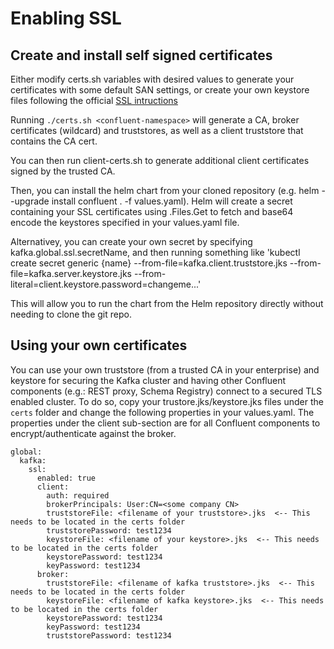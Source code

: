 # Enabling SSL

## Create and install self signed certificates

Either modify certs.sh variables with desired values to generate your certificates with some default SAN settings, or create your own keystore files following the official [SSL intructions](https://docs.confluent.io/current/kafka/authentication_ssl.html)

Running `./certs.sh <confluent-namespace>` will generate a CA, broker certificates (wildcard) and truststores, as well as a client truststore that contains the CA cert.

You can then run client-certs.sh to generate additional client certificates signed by the trusted CA.

Then, you can install the helm chart from your cloned repository (e.g. helm --upgrade install confluent . -f values.yaml).  Helm will create a secret containing your SSL certificates using .Files.Get to fetch and base64 encode the keystores specified in your values.yaml file.  

Alternativey, you can create your own secret by specifying kafka.global.ssl.secretName, and then running something like 'kubectl create secret generic {name} --from-file=kafka.client.truststore.jks --from-file=kafka.server.keystore.jks --from-literal=client.keystore.password=changeme...'

This will allow you to run the chart from the Helm repository directly without needing to clone the git repo.


## Using your own certificates

You can use your own truststore (from a trusted CA in your enterprise) and keystore for securing the Kafka cluster and having other Confluent components (e.g.: REST proxy, Schema Registry) connect to a secured TLS enabled cluster.  To do so, copy your trustore.jks/keystore.jks files under the `certs` folder and change the following properties in your values.yaml.  The properties under the client sub-section are for all Confluent components to encrypt/authenticate against the broker.

```
global:
  kafka:
    ssl:
      enabled: true
      client:
        auth: required
        brokerPrincipals: User:CN=<some company CN>
        truststoreFile: <filename of your truststore>.jks  <-- This needs to be located in the certs folder
        truststorePassword: test1234
        keystoreFile: <filename of your keystore>.jks  <-- This needs to be located in the certs folder
        keystorePassword: test1234
        keyPassword: test1234
      broker:
        truststoreFile: <filename of kafka truststore>.jks  <-- This needs to be located in the certs folder
        keystoreFile: <filename of kafka keystore>.jks  <-- This needs to be located in the certs folder
        keystorePassword: test1234
        keyPassword: test1234
        truststorePassword: test1234
```
